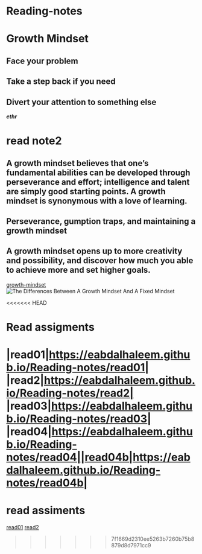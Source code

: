 # Reading-notes
# Growth Mindset
## Face your problem
## Take a step back if you need
## Divert your attention to something else
***ethr***

# read note2
## A growth mindset believes that one’s fundamental abilities can be developed through perseverance and effort; intelligence and talent are simply good starting points. A growth mindset is synonymous with a love of learning.
## Perseverance, gumption traps, and maintaining a growth mindset
##  A growth mindset opens  up to more creativity and possibility, and  discover how much you able to achieve more and set higher goals.
[growth-mindset](https://www.atlassian.com/blog/inside-atlassian/growth-mindset)
![The Differences Between A Growth Mindset And A Fixed Mindset](https://www.strengthscope.com/wp-content/uploads/2021/01/Growth-v-fixed-mindset-1024x725.jpg)

<<<<<<< HEAD
# Read assigments
|read01|https://eabdalhaleem.github.io/Reading-notes/read01|
|read2|https://eabdalhaleem.github.io/Reading-notes/read2|  
|read03|https://eabdalhaleem.github.io/Reading-notes/read03|
|read04|https://eabdalhaleem.github.io/Reading-notes/read04||read04b|https://eabdalhaleem.github.io/Reading-notes/read04b|        
=======
# read assiments
[read01](https://eabdalhaleem.github.io/Reading-notes/read01)
[read2](https://eabdalhaleem.github.io/Reading-notes/read2)
>>>>>>> 7f1669d2310ee5263b7260b75b8879d8d7971cc9
